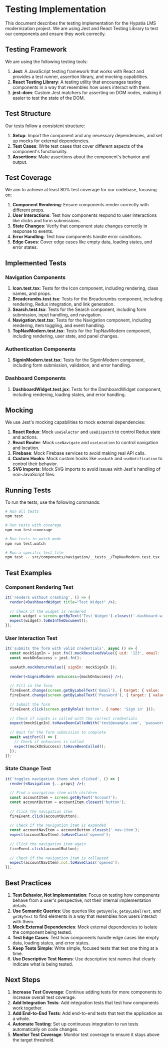 # Testing Implementation

This document describes the testing implementation for the Hypatia LMS modernization project. We are using Jest and React Testing Library to test our components and ensure they work correctly.

## Testing Framework

We are using the following testing tools:

1. **Jest**: A JavaScript testing framework that works with React and provides a test runner, assertion library, and mocking capabilities.
2. **React Testing Library**: A testing utility that encourages testing components in a way that resembles how users interact with them.
3. **jest-dom**: Custom Jest matchers for asserting on DOM nodes, making it easier to test the state of the DOM.

## Test Structure

Our tests follow a consistent structure:

1. **Setup**: Import the component and any necessary dependencies, and set up mocks for external dependencies.
2. **Test Cases**: Write test cases that cover different aspects of the component's functionality.
3. **Assertions**: Make assertions about the component's behavior and output.

## Test Coverage

We aim to achieve at least 80% test coverage for our codebase, focusing on:

1. **Component Rendering**: Ensure components render correctly with different props.
2. **User Interactions**: Test how components respond to user interactions like clicks and form submissions.
3. **State Changes**: Verify that component state changes correctly in response to events.
4. **Error Handling**: Test how components handle error conditions.
5. **Edge Cases**: Cover edge cases like empty data, loading states, and error states.

## Implemented Tests

### Navigation Components

1. **Icon.test.tsx**: Tests for the Icon component, including rendering, class names, and props.
2. **Breadcrumbs.test.tsx**: Tests for the Breadcrumbs component, including rendering, Redux integration, and link generation.
3. **Search.test.tsx**: Tests for the Search component, including form submission, input handling, and navigation.
4. **Navigation.test.tsx**: Tests for the Navigation component, including rendering, item toggling, and event handling.
5. **TopNavModern.test.tsx**: Tests for the TopNavModern component, including rendering, user state, and panel changes.

### Authentication Components

1. **SigninModern.test.tsx**: Tests for the SigninModern component, including form submission, validation, and error handling.

### Dashboard Components

1. **DashboardWidget.test.jsx**: Tests for the DashboardWidget component, including rendering, loading states, and error handling.

## Mocking

We use Jest's mocking capabilities to mock external dependencies:

1. **React Redux**: Mock `useSelector` and `useDispatch` to control Redux state and actions.
2. **React Router**: Mock `useNavigate` and `useLocation` to control navigation and location.
3. **Firebase**: Mock Firebase services to avoid making real API calls.
4. **Custom Hooks**: Mock custom hooks like `useAuth` and `useNotification` to control their behavior.
5. **SVG Imports**: Mock SVG imports to avoid issues with Jest's handling of non-JavaScript files.

## Running Tests

To run the tests, use the following commands:

```bash
# Run all tests
npm test

# Run tests with coverage
npm run test:coverage

# Run tests in watch mode
npm run test:watch

# Run a specific test file
npm test -- src/components/navigation/__tests__/TopNavModern.test.tsx
```

## Test Examples

### Component Rendering Test

```jsx
it('renders without crashing', () => {
  render(<DashboardWidget title="Test Widget" />);
  
  // Check if the widget is rendered
  const widget = screen.getByText('Test Widget').closest('.dashboard-widget');
  expect(widget).toBeInTheDocument();
});
```

### User Interaction Test

```jsx
it('submits the form with valid credentials', async () => {
  const mockSignIn = jest.fn().mockResolvedValue({ uid: '123', email: 'test@example.com' });
  const mockOnSuccess = jest.fn();
  
  useAuth.mockReturnValue({ signIn: mockSignIn });
  
  render(<SigninModern onSuccess={mockOnSuccess} />);
  
  // Fill in the form
  fireEvent.change(screen.getByLabelText('Email'), { target: { value: 'test@example.com' } });
  fireEvent.change(screen.getByLabelText('Password'), { target: { value: 'password123' } });
  
  // Submit the form
  fireEvent.click(screen.getByRole('button', { name: 'Sign in' }));
  
  // Check if signIn is called with the correct credentials
  expect(mockSignIn).toHaveBeenCalledWith('test@example.com', 'password123');
  
  // Wait for the form submission to complete
  await waitFor(() => {
    // Check if onSuccess is called
    expect(mockOnSuccess).toHaveBeenCalled();
  });
});
```

### State Change Test

```jsx
it('toggles navigation items when clicked', () => {
  render(<Navigation {...props} />);
  
  // Find a navigation item with children
  const accountItem = screen.getByText('Account');
  const accountButton = accountItem.closest('button');
  
  // Click the navigation item
  fireEvent.click(accountButton);
  
  // Check if the navigation item is expanded
  const accountNavItem = accountButton.closest('.nav-item');
  expect(accountNavItem).toHaveClass('opened');
  
  // Click the navigation item again
  fireEvent.click(accountButton);
  
  // Check if the navigation item is collapsed
  expect(accountNavItem).not.toHaveClass('opened');
});
```

## Best Practices

1. **Test Behavior, Not Implementation**: Focus on testing how components behave from a user's perspective, not their internal implementation details.
2. **Use Semantic Queries**: Use queries like `getByRole`, `getByLabelText`, and `getByText` to find elements in a way that resembles how users interact with them.
3. **Mock External Dependencies**: Mock external dependencies to isolate the component being tested.
4. **Test Edge Cases**: Test how components handle edge cases like empty data, loading states, and error states.
5. **Keep Tests Simple**: Write simple, focused tests that test one thing at a time.
6. **Use Descriptive Test Names**: Use descriptive test names that clearly indicate what is being tested.

## Next Steps

1. **Increase Test Coverage**: Continue adding tests for more components to increase overall test coverage.
2. **Add Integration Tests**: Add integration tests that test how components work together.
3. **Add End-to-End Tests**: Add end-to-end tests that test the application as a whole.
4. **Automate Testing**: Set up continuous integration to run tests automatically on code changes.
5. **Monitor Test Coverage**: Monitor test coverage to ensure it stays above the target threshold.
